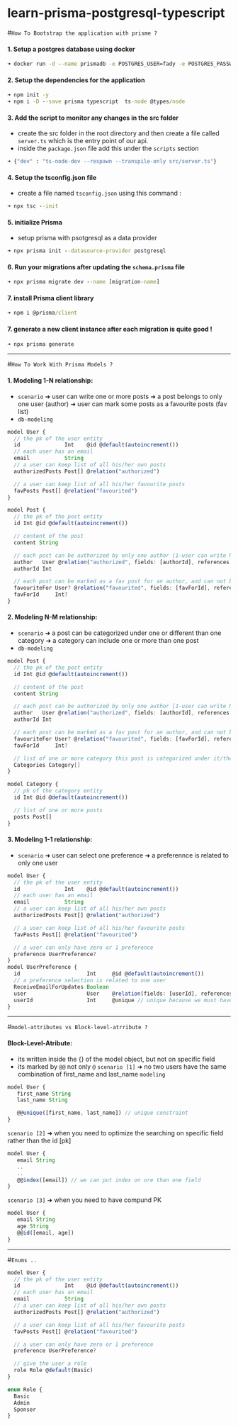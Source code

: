 # learn-prisma-postgresql-typescript
#`How To Bootstrap the application with prisme ?` 
#### 1. Setup a postgres database using docker

```cmd
➜ docker run -d --name prismadb -e POSTGRES_USER=fady -e POSTGRES_PASSWORD=fady -e POSTGRES_DB=db -p 2023:5432 postgres:14
```

#### 2. Setup the dependencies for the application
```cmd
➜ npm init -y 
➜ npm i -D --save prisma typescript  ts-node @types/node
```

#### 3. Add the script to monitor any changes in the src folder
- create the src folder in the root directory and then create a file called `server.ts` which is the entry point of our api.
- inside the `package.json` file add this under the `scripts` section
```cmd
➜ {"dev" : "ts-node-dev --respawn --transpile-only src/server.ts"}
```

#### 4. Setup the tsconfig.json file
- create a file named `tsconfig.json` using this command :
```cmd
➜ npx tsc --init
```

#### 5. initialize Prisma
- setup prisma with psotgresql as a data provider
```cmd
➜ npx prisma init --datasource-provider postgresql
```

#### 6. Run your migrations after updating the `schema.prisma` file
```cmd
➜ npx prisma migrate dev --name [migration-name]
```


#### 7. install Prisma client library
```cmd
➜ npm i @prisma/client
```

#### 7. generate a new client instance after each migration is quite good !
```cmd
➜ npx prisma generate
```
---

#`How To Work With Prisma Models ?` 

#### 1. Modeling 1-N relationship:
- `scenario`
➜ user can write one or more posts 
➜ a post belongs to only one user (author)
➜ user can mark some posts as a favourite posts (fav list)
- `db-modeling`
```ts
model User {
  // the pk of the user entity
  id              Int    @id @default(autoincrement())
  // each user has an email
  email           String
  // a user can keep list of all his/her own posts
  authorizedPosts Post[] @relation("authorized")

  // a user can keep list of all his/her favourite posts   
  favPosts Post[] @relation("favourited")
}

model Post {
  // the pk of the post entity
  id Int @id @default(autoincrement())

  // content of the post
  content String

  // each post can be authorized by only one author [1-user can write N-posts] ➜ Put the id of the 1-side as a fk into the N-side
  author   User @relation("authorized", fields: [authorId], references: [id])
  authorId Int

  // each post can be marked as a fav post for an author, and can not be fav, it can be just a normal post
  favouriteFor User? @relation("favourited", fields: [favForId], references: [id])
  favForId     Int?
}
```


#### 2. Modeling N-M relationship:
- `scenario`
➜ a post can be categorized under one or different than one category
➜ a category can include one or more than one post
- `db-modeling`
```ts
model Post {
  // the pk of the post entity
  id Int @id @default(autoincrement())

  // content of the post
  content String

  // each post can be authorized by only one author [1-user can write N-posts] ➜ Put the id of the 1-side as a fk into the N-side
  author   User @relation("authorized", fields: [authorId], references: [id])
  authorId Int

  // each post can be marked as a fav post for an author, and can not be fav, it can be just a normal post
  favouriteFor User? @relation("favourited", fields: [favForId], references: [id])
  favForId     Int?

  // list of one or more category this post is categorized under it/them
  Categories Category[]
}

model Category {
  // pk of the category entity
  id Int @id @default(autoincrement())

  // list of one or more posts
  posts Post[]
}
```

#### 3. Modeling 1-1 relationship:
- `scenario`
➜ user can select one preference
➜ a preferennce is related to only one user
```ts
model User {
  // the pk of the user entity
  id              Int    @id @default(autoincrement())
  // each user has an email
  email           String
  // a user can keep list of all his/her own posts
  authorizedPosts Post[] @relation("authorized")

  // a user can keep list of all his/her favourite posts   
  favPosts Post[] @relation("favourited")

  // a user can only have zero or 1 preference
  preference UserPreference?
}
model UserPreference {
  id                     Int     @id @default(autoincrement())
  // a preference selection is related to one user
  ReceiveEmailForUpdates Boolean
  user                   User    @relation(fields: [userId], references: [id])
  userId                 Int     @unique // unique because we must have only one user that selects this specific preference for his/her account
}
```

---
#`model-attributes vs Block-level-atrribute ?` 
#### Block-Level-Atribute:
- its written inside the {} of the model object, but not on specific field
- its marked by `@@` not only `@`
`scenario [1]` ➜ no two users have the same combination of first_name and last_name 
`modeling`
```ts
model User {
   first_name String 
   last_name String

   @@unique([first_name, last_name]) // unique constraint
}
```
`scenario [2]` ➜ when you need to optimize the searching on specific field rather than the id [pk]
```ts
model User {
   email String
   ..
   ..
   @@index([email]) // we can put index on ore than one field
}
```

`scenario [3]` ➜ when you need to have compund PK
```ts
model User {
   email String
   age String
   @@id([email, age]) 
}
```
---
#`Enums .. `
```ts
model User {
  // the pk of the user entity
  id              Int    @id @default(autoincrement())
  // each user has an email
  email           String
  // a user can keep list of all his/her own posts
  authorizedPosts Post[] @relation("authorized")

  // a user can keep list of all his/her favourite posts   
  favPosts Post[] @relation("favourited")

  // a user can only have zero or 1 preference
  preference UserPreference?

  // give the user a role 
  role Role @default(Basic)
}

enum Role {
  Basic
  Admin
  Sponser
}
```
